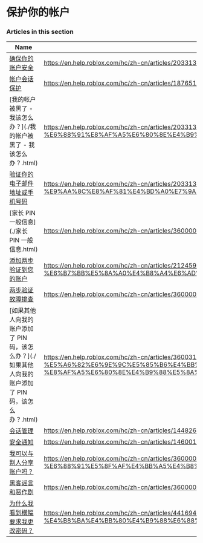 # 保护你的帐户  
### Articles in this section
Name|URL
-|-
[确保你的账户安全](./确保你的账户安全.html) |https://en.help.roblox.com/hc/zh-cn/articles/203313380-%E7%A1%AE%E4%BF%9D%E4%BD%A0%E7%9A%84%E8%B4%A6%E6%88%B7%E5%AE%89%E5%85%A8
[帐户会话保护](./帐户会话保护.html) |https://en.help.roblox.com/hc/zh-cn/articles/18765146769812-%E5%B8%90%E6%88%B7%E4%BC%9A%E8%AF%9D%E4%BF%9D%E6%8A%A4
[我的帐户被黑了 - 我该怎么办？](./我的帐户被黑了 - 我该怎么办？.html) |https://en.help.roblox.com/hc/zh-cn/articles/203313390-%E6%88%91%E7%9A%84%E5%B8%90%E6%88%B7%E8%A2%AB%E9%BB%91%E4%BA%86-%E6%88%91%E8%AF%A5%E6%80%8E%E4%B9%88%E5%8A%9E
[验证你的电子邮件地址或手机号码](./验证你的电子邮件地址或手机号码.html) |https://en.help.roblox.com/hc/zh-cn/articles/203313350-%E9%AA%8C%E8%AF%81%E4%BD%A0%E7%9A%84%E7%94%B5%E5%AD%90%E9%82%AE%E4%BB%B6%E5%9C%B0%E5%9D%80%E6%88%96%E6%89%8B%E6%9C%BA%E5%8F%B7%E7%A0%81
[家长 PIN 一般信息](./家长 PIN 一般信息.html) |https://en.help.roblox.com/hc/zh-cn/articles/360000239523-%E5%AE%B6%E9%95%BF-PIN-%E4%B8%80%E8%88%AC%E4%BF%A1%E6%81%AF
[添加两步验证到您的账户](./添加两步验证到您的账户.html) |https://en.help.roblox.com/hc/zh-cn/articles/212459863-%E6%B7%BB%E5%8A%A0%E4%B8%A4%E6%AD%A5%E9%AA%8C%E8%AF%81%E5%88%B0%E6%82%A8%E7%9A%84%E8%B4%A6%E6%88%B7
[两步验证故障排查](./两步验证故障排查.html) |https://en.help.roblox.com/hc/zh-cn/articles/360000350706-%E4%B8%A4%E6%AD%A5%E9%AA%8C%E8%AF%81%E6%95%85%E9%9A%9C%E6%8E%92%E6%9F%A5
[如果其他人向我的账户添加了 PIN 码，该怎么办？](./如果其他人向我的账户添加了 PIN 码，该怎么办？.html) |https://en.help.roblox.com/hc/zh-cn/articles/360031316752-%E5%A6%82%E6%9E%9C%E5%85%B6%E4%BB%96%E4%BA%BA%E5%90%91%E6%88%91%E7%9A%84%E8%B4%A6%E6%88%B7%E6%B7%BB%E5%8A%A0%E4%BA%86-PIN-%E7%A0%81-%E8%AF%A5%E6%80%8E%E4%B9%88%E5%8A%9E
[会话管理](./会话管理.html) |https://en.help.roblox.com/hc/zh-cn/articles/14482664311060-%E4%BC%9A%E8%AF%9D%E7%AE%A1%E7%90%86
[安全通知](./安全通知.html) |https://en.help.roblox.com/hc/zh-cn/articles/14600116607508-%E5%AE%89%E5%85%A8%E9%80%9A%E7%9F%A5
[我可以与别人分享账户吗？](./我可以与别人分享账户吗？.html) |https://en.help.roblox.com/hc/zh-cn/articles/360000236103-%E6%88%91%E5%8F%AF%E4%BB%A5%E4%B8%8E%E5%88%AB%E4%BA%BA%E5%88%86%E4%BA%AB%E8%B4%A6%E6%88%B7%E5%90%97
[黑客谣言和恶作剧](./黑客谣言和恶作剧.html) |https://en.help.roblox.com/hc/zh-cn/articles/360000240346-%E9%BB%91%E5%AE%A2%E8%B0%A3%E8%A8%80%E5%92%8C%E6%81%B6%E4%BD%9C%E5%89%A7
[为什么我看到横幅要求我更改密码？](./为什么我看到横幅要求我更改密码？.html) |https://en.help.roblox.com/hc/zh-cn/articles/4416940180500-%E4%B8%BA%E4%BB%80%E4%B9%88%E6%88%91%E7%9C%8B%E5%88%B0%E6%A8%AA%E5%B9%85%E8%A6%81%E6%B1%82%E6%88%91%E6%9B%B4%E6%94%B9%E5%AF%86%E7%A0%81